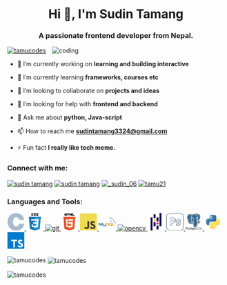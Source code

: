 <h1 align="center">Hi 👋, I'm Sudin Tamang</h1>
<h3 align="center">A passionate frontend developer from Nepal.</h3>
<img align="right" alt="coding" width="400" src="https://media1.tenor.com/m/PLIr_VkF6ywAAAAC/ghostedvpn-hacker-cat.gif"
<p align="left"> <a href="https://github.com/ryo-ma/github-profile-trophy"><img src="https://github-profile-trophy.vercel.app/?username=tamucodes" alt="tamucodes" /></a> </p>

- 🔭 I’m currently working on **learning and building interactive**

- 🌱 I’m currently learning **frameworks, courses etc**

- 👯 I’m looking to collaborate on **projects and ideas**

- 🤝 I’m looking for help with **frontend and backend**

- 💬 Ask me about **python, Java-script**

- 📫 How to reach me **sudintamang3324@gmail.com**

- ⚡ Fun fact **I really like tech meme.**

<h3 align="left">Connect with me:</h3>
<p align="left">
<a href="https://linkedin.com/in/sudin tamang" target="blank"><img align="center" src="https://raw.githubusercontent.com/rahuldkjain/github-profile-readme-generator/master/src/images/icons/Social/linked-in-alt.svg" alt="sudin tamang" height="30" width="40" /></a>
<a href="https://fb.com/sudin tamang" target="blank"><img align="center" src="https://raw.githubusercontent.com/rahuldkjain/github-profile-readme-generator/master/src/images/icons/Social/facebook.svg" alt="sudin tamang" height="30" width="40" /></a>
<a href="https://instagram.com/_sudin_06" target="blank"><img align="center" src="https://raw.githubusercontent.com/rahuldkjain/github-profile-readme-generator/master/src/images/icons/Social/instagram.svg" alt="_sudin_06" height="30" width="40" /></a>
<a href="https://www.leetcode.com/tamu21" target="blank"><img align="center" src="https://raw.githubusercontent.com/rahuldkjain/github-profile-readme-generator/master/src/images/icons/Social/leet-code.svg" alt="tamu21" height="30" width="40" /></a>
</p>

<h3 align="left">Languages and Tools:</h3>
<p align="left"> <a href="https://www.cprogramming.com/" target="_blank" rel="noreferrer"> <img src="https://raw.githubusercontent.com/devicons/devicon/master/icons/c/c-original.svg" alt="c" width="40" height="40"/> </a> <a href="https://www.w3schools.com/css/" target="_blank" rel="noreferrer"> <img src="https://raw.githubusercontent.com/devicons/devicon/master/icons/css3/css3-original-wordmark.svg" alt="css3" width="40" height="40"/> </a> <a href="https://git-scm.com/" target="_blank" rel="noreferrer"> <img src="https://www.vectorlogo.zone/logos/git-scm/git-scm-icon.svg" alt="git" width="40" height="40"/> </a> <a href="https://www.w3.org/html/" target="_blank" rel="noreferrer"> <img src="https://raw.githubusercontent.com/devicons/devicon/master/icons/html5/html5-original-wordmark.svg" alt="html5" width="40" height="40"/> </a> <a href="https://developer.mozilla.org/en-US/docs/Web/JavaScript" target="_blank" rel="noreferrer"> <img src="https://raw.githubusercontent.com/devicons/devicon/master/icons/javascript/javascript-original.svg" alt="javascript" width="40" height="40"/> </a> <a href="https://www.mysql.com/" target="_blank" rel="noreferrer"> <img src="https://raw.githubusercontent.com/devicons/devicon/master/icons/mysql/mysql-original-wordmark.svg" alt="mysql" width="40" height="40"/> </a> <a href="https://opencv.org/" target="_blank" rel="noreferrer"> <img src="https://www.vectorlogo.zone/logos/opencv/opencv-icon.svg" alt="opencv" width="40" height="40"/> </a> <a href="https://pandas.pydata.org/" target="_blank" rel="noreferrer"> <img src="https://raw.githubusercontent.com/devicons/devicon/2ae2a900d2f041da66e950e4d48052658d850630/icons/pandas/pandas-original.svg" alt="pandas" width="40" height="40"/> </a> <a href="https://www.photoshop.com/en" target="_blank" rel="noreferrer"> <img src="https://raw.githubusercontent.com/devicons/devicon/master/icons/photoshop/photoshop-line.svg" alt="photoshop" width="40" height="40"/> </a> <a href="https://www.postgresql.org" target="_blank" rel="noreferrer"> <img src="https://raw.githubusercontent.com/devicons/devicon/master/icons/postgresql/postgresql-original-wordmark.svg" alt="postgresql" width="40" height="40"/> </a> <a href="https://www.python.org" target="_blank" rel="noreferrer"> <img src="https://raw.githubusercontent.com/devicons/devicon/master/icons/python/python-original.svg" alt="python" width="40" height="40"/> </a> <a href="https://www.typescriptlang.org/" target="_blank" rel="noreferrer"> <img src="https://raw.githubusercontent.com/devicons/devicon/master/icons/typescript/typescript-original.svg" alt="typescript" width="40" height="40"/> </a> </p>

<p><img align="left" src="https://github-readme-stats.vercel.app/api/top-langs?username=tamucodes&show_icons=true&locale=en&layout=compact" alt="tamucodes" /></p>

<p>&nbsp;<img align="center" src="https://github-readme-stats.vercel.app/api?username=tamucodes&show_icons=true&locale=en" alt="tamucodes" /></p>

<p><img align="center" src="https://github-readme-streak-stats.herokuapp.com/?user=tamucodes&" alt="tamucodes" /></p>
